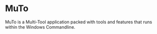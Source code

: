 # **MuTo**

MuTo is a Multi-Tool application packed with tools and features that runs within the Windows Commandline.


